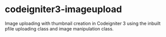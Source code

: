 # codeigniter3-imageupload
Image uploading with thumbnail creation in Codeigniter 3 using the inbuilt pfile uploading class and image manipulation class.
